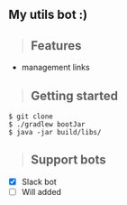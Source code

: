 ## My utils bot :)  

> ## Features  

- management links  

> ## Getting started  

```aidl
$ git clone  
$ ./gradlew bootJar
$ java -jar build/libs/
```

> ## Support bots  

- [x] Slack bot  
- [ ] Will added